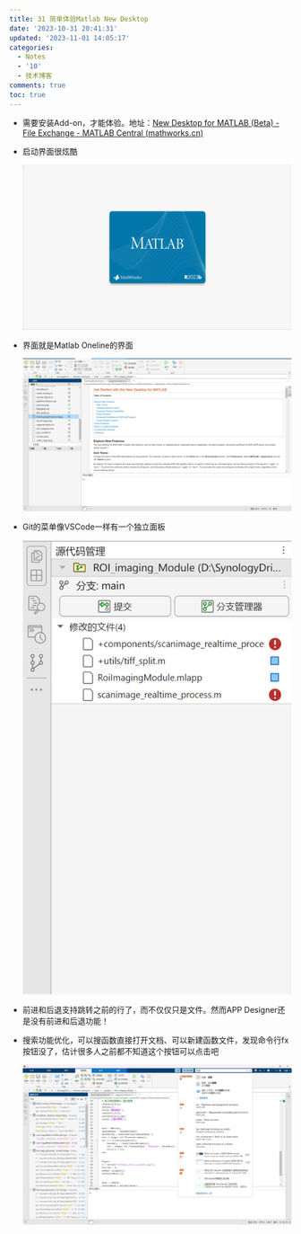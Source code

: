 ```yaml
---
title: 31 简单体验Matlab New Desktop
date: '2023-10-31 20:41:31'
updated: '2023-11-01 14:05:17'
categories:
  - Notes
  - '10'
  - 技术博客
comments: true
toc: true
---
```




* 需要安装Add-on，才能体验。地址：[New Desktop for MATLAB (Beta) - File Exchange - MATLAB Central (mathworks.cn)](https://ww2.mathworks.cn/matlabcentral/fileexchange/119593-new-desktop-for-matlab-beta)
* 启动界面很炫酷

  ​![image](https://raw.githubusercontent.com/Achuan-2/PicBed/pic/assets/202311011405239.png)​
* 界面就是Matlab Oneline的界面

  ​![image](https://raw.githubusercontent.com/Achuan-2/PicBed/pic/assets/202311011405863.png)​
* Git的菜单像VSCode一样有一个独立面板

  ​![image](https://raw.githubusercontent.com/Achuan-2/PicBed/pic/assets/202311011405421.png)​
* 前进和后退支持跳转之前的行了，而不仅仅只是文件。然而APP Designer还是没有前进和后退功能！
* 搜索功能优化，可以搜函数直接打开文档、可以新建函数文件，发现命令行fx按钮没了，估计很多人之前都不知道这个按钮可以点击吧

  ​![image](https://raw.githubusercontent.com/Achuan-2/PicBed/pic/assets/202311011405702.png)​
